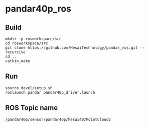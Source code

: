 # pandar40p_ros

## Build
```
mkdir -p rosworkspace/src
cd rosworkspace/src
git clone https://github.com/HesaiTechnology/pandar_ros.git --recursive
cd ..
catkin_make
```

## Run
```
source devel/setup.sh
roslaunch pandar pandar40p_driver.launch
```

## ROS Topic name
```
/pandar40p/sensor/pandar40p/hesai40/PointCloud2
```
